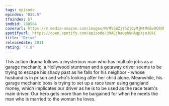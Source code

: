 ```yaml
---
tags: episode
epindex: "035.5"
tfoindex: b7
imdbid: 780504
coverurl: https://m.media-amazon.com/images/M/MV5BZjY5ZjQyMjMtMmEwOC00Nzc2LTllYTItMmU2MzJjNTg1NjY0XkEyXkFqcGdeQXVyNjQ1MTMzMDQ@._V1_SY300_CR0,0,202,300_.jpg
spotifyurl: https://open.spotify.com/episode/39AEjhaOphNHAqpXjmJ0kC
title: "Drive"
releasedate: 2011
rating: "7.8"
---
```


This action drama follows a mysterious man who has multiple jobs as a garage mechanic, a Hollywood stuntman and a getaway driver seems to be trying to escape his shady past as he falls for his neighbor - whose husband is in prison and who's looking after her child alone. Meanwhile, his garage mechanic boss is trying to set up a race team using gangland money, which implicates our driver as he is to be used as the race team's main driver. Our hero gets more than he bargained for when he meets the man who is married to the woman he loves.